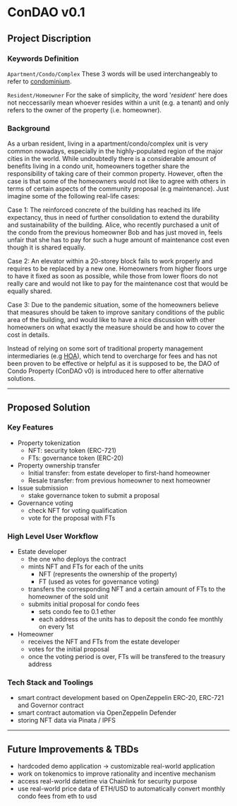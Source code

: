 # ConDAO v0.1

## Project Discription

### Keywords Definition

`Apartment/Condo/Complex`
These 3 words will be used interchangeably to refer to [condominium](https://en.wikipedia.org/wiki/Condominium).

`Resident/Homeowner`
For the sake of simplicity, the word '*resident*' here does not neccessarily mean whoever resides within a unit (e.g. a tenant) and only refers to the owner of the property (i.e. homeowner).

### Background

As a urban resident, living in a apartment/condo/complex unit is very common nowadays, especially in the highly-populated region of the major cities in the world. While undoubtedly there is a considerable amount of benefits living in a condo unit, homeowners together share the responsibility of taking care of their common property. However, often the case is that some of the homeowners would not like to agree with others in terms of certain aspects of the community proposal (e.g maintenance). Just imagine some of the following real-life cases:

Case 1: The reinforced concrete of the building has reached its life expectancy, thus in need of further consolidation to extend the durability and sustainability of the building. Alice, who recently purchased a unit of the condo from the previous homeowner Bob and has just moved in, feels unfair that she has to pay for such a huge amount of maintenance cost even though it is shared equally.

Case 2: An elevator within a 20-storey block fails to work properly and requires to be replaced by a new one. Homeowners from higher floors urge to have it fixed as soon as possible, while those from lower floors do not really care and would not like to pay for the maintenance cost that would be equally shared.

Case 3: Due to the pandemic situation, some of the homeowners believe that measures should be taken to improve sanitary conditions of the public area of the building, and would like to have a nice discussion with other homeowners on what exactly the measure should be and how to cover the cost in details.

Instead of relying on some sort of traditional property management intermediaries (e.g [HOA](https://en.wikipedia.org/wiki/Homeowner_association)), which tend to overcharge for fees and has not been proven to be effective or helpful as it is supposed to be, the DAO of Condo Property (ConDAO v0) is introduced here to offer alternative solutions.

---

## Proposed Solution

### Key Features

- Property tokenization
    - NFT: security token (ERC-721)
    - FTs: governance token (ERC-20)
- Property ownership transfer
    - Initial transfer: from estate developer to first-hand homeowner
    - Resale transfer: from previous homeowner to next homeowner
- Issue submission
    - stake governance token to submit a proposal
- Governance voting
    - check NFT for voting qualification
    - vote for the proposal with FTs

### High Level User Workflow

- Estate developer
    - the one who deploys the contract
    - mints NFT and FTs for each of the units
        - NFT (represents the ownership of the property)
        - FT (used as votes for governance voting)
    - transfers the corresponding NFT and a certain amount of FTs to the homeowner of the sold unit
    - submits initial proposal for condo fees
        - sets condo fee to 0.1 ether
        - each address of the units has to deposit the condo fee monthly on every 1st
- Homeowner
    - receives the NFT and FTs from the estate developer
    - votes for the initial proposal
    - once the voting period is over, FTs will be transfered to the treasury address

### Tech Stack and Toolings

- smart contract development based on OpenZeppelin ERC-20, ERC-721 and Governor contract
- smart contract automation via OpenZeppelin Defender
- storing NFT data via Pinata / IPFS

---

## Future Improvements & TBDs

- hardcoded demo application -> customizable real-world application
- work on tokenomics to improve rationality and incentive mechanism
- access real-world datetime via Chainlink for security purpose
- use real-world price data of ETH/USD to automatically convert monthly condo fees from eth to usd